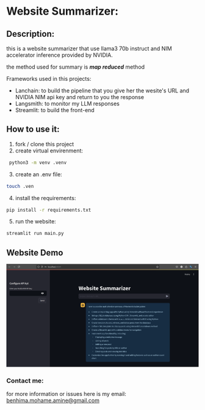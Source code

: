# Website Summarizer:

## Description:
this is a website summarizer that use llama3 70b instruct and NIM accelerator inference provided by NVIDIA. <br/>

the method used for summary is **_map reduced_** method <br/>

Frameworks used in this projects:
- Lanchain: to build the pipeline that you give her the wesite's URL and NVIDIA NIM api key and return 
to you the response
- Langsmith: to monitor my LLM responses
- Streamlit: to build the front-end


## How to use it:
1. fork / clone this project
2. create virtual envirenment: <br/>
```sh
 python3 -m venv .venv
 ```
3. create an .env file: <br/>
 ```sh
 touch .ven
 ```
4. install the requirements: <br/>
```sh
pip install -r requirements.txt
```
5. run the website: <br/>
```bash
streamlit run main.py
```
## Website Demo
![website Demo image](./github-images/website-image.png)

### Contact me:
for more information or issues here is my email:
benhima.mohame.amine@gmail.com